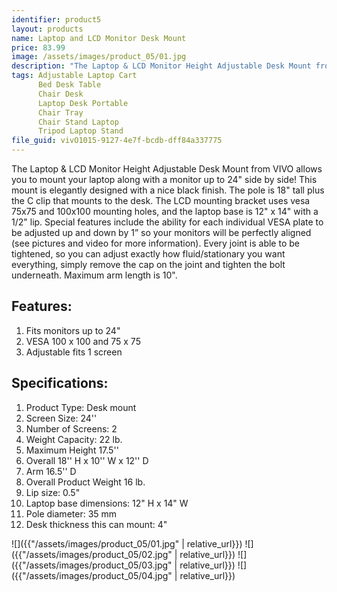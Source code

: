 ```yaml
---
identifier: product5
layout: products
name: Laptop and LCD Monitor Desk Mount
price: 83.99
image: /assets/images/product_05/01.jpg
description: "The Laptop & LCD Monitor Height Adjustable Desk Mount from VIVO allows you to mount your laptop along with a monitor up to 24'' side by side!"
tags: Adjustable Laptop Cart
      Bed Desk Table
      Chair Desk
      Laptop Desk Portable
      Chair Tray
      Chair Stand Laptop
      Tripod Laptop Stand
file_guid: vivO1015-9127-4e7f-bcdb-dff84a337775
---
```

The Laptop & LCD Monitor Height Adjustable Desk Mount from VIVO allows you to mount your laptop along with a monitor up to 24" side by side! This mount is elegantly designed with a nice black finish. The pole is 18" tall plus the C clip that mounts to the desk. The LCD mounting bracket uses vesa 75x75 and 100x100 mounting holes, and the laptop base is 12" x 14" with a 1/2" lip. Special features include the ability for each individual VESA plate to be adjusted up and down by 1” so your monitors will be perfectly aligned (see pictures and video for more information). Every joint is able to be tightened, so you can adjust exactly how fluid/stationary you want everything, simply remove the cap on the joint and tighten the bolt underneath. Maximum arm length is 10".

## Features:
1. Fits monitors up to 24"
2. VESA 100 x 100 and 75 x 75
3. Adjustable fits 1 screen


## Specifications:
1. Product Type: Desk mount
2. Screen Size: 24''
3. Number of Screens: 2
4. Weight Capacity: 22 lb.
5. Maximum Height 17.5''
6. Overall 18'' H x 10'' W x 12'' D
7. Arm 16.5'' D
8. Overall Product Weight 16 lb.
9. Lip size: 0.5"
10. Laptop base dimensions: 12" H x 14" W
11. Pole diameter: 35 mm
12. Desk thickness this can mount: 4"

![]({{"/assets/images/product_05/01.jpg" | relative_url}})
![]({{"/assets/images/product_05/02.jpg" | relative_url}})
![]({{"/assets/images/product_05/03.jpg" | relative_url}})
![]({{"/assets/images/product_05/04.jpg" | relative_url}})

<div class="powr-reviews" id="40210ce0_1589128351"></div><script src="https://www.powr.io/powr.js?platform=embed"></script>